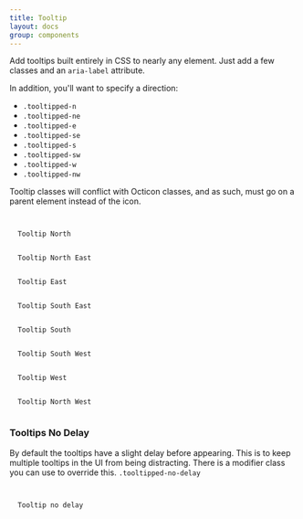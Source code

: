 ```yaml
---
title: Tooltip
layout: docs
group: components
---
```



Add tooltips built entirely in CSS to nearly any element. Just add a few classes and an `aria-label` attribute.

In addition, you'll want to specify a direction:

- `.tooltipped-n`
- `.tooltipped-ne`
- `.tooltipped-e`
- `.tooltipped-se`
- `.tooltipped-s`
- `.tooltipped-sw`
- `.tooltipped-w`
- `.tooltipped-nw`

Tooltip classes will conflict with Octicon classes, and as such, must go on a parent element instead of the icon.

<code>
<span class="tooltipped tooltipped-n border p-2 mb-2 mr-2 left" aria-label="This is the tooltip.">
  Tooltip North
</span>
<span class="tooltipped tooltipped-ne border p-2 mb-2 mr-2 left" aria-label="This is the tooltip.">
  Tooltip North East
</span>
<span class="tooltipped tooltipped-e border p-2 mb-2 mr-2 left" aria-label="This is the tooltip.">
  Tooltip East
</span>
<span class="tooltipped tooltipped-se border p-2 mb-2 mr-2 left" aria-label="This is the tooltip.">
  Tooltip South East
</span>
<span class="tooltipped tooltipped-s border p-2 mb-2 mr-2 left" aria-label="This is the tooltip.">
  Tooltip South
</span>
<span class="tooltipped tooltipped-sw border p-2 mb-2 mr-2 left" aria-label="This is the tooltip.">
  Tooltip South West
</span>
<span class="tooltipped tooltipped-w border p-2 mb-2 mr-2 left" aria-label="This is the tooltip.">
  Tooltip West
</span>
<span class="tooltipped tooltipped-nw border p-2 mb-2 mr-2 left" aria-label="This is the tooltip.">
  Tooltip North West
</span>
</code>

### Tooltips No Delay

By default the tooltips have a slight delay before appearing. This is to keep multiple tooltips in the UI from being distracting. There is a modifier class you can use to override this. `.tooltipped-no-delay`

<code>
<span class="tooltipped tooltipped-n tooltipped-no-delay border p-2" aria-label="This is the tooltip.">
  Tooltip no delay
</span>
</code>
